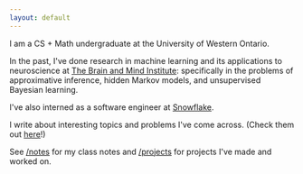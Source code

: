 ```yaml
---
layout: default
---
```


I am a CS + Math undergraduate at the University of Western Ontario.

In the past, I've done research in machine learning and its applications to neuroscience at [The Brain and Mind Institute](https://www.uwo.ca/bmi/): specifically in the problems of approximative inference, hidden Markov models, and unsupervised Bayesian learning.

I've also interned as a software engineer at [Snowflake](https://www.snowflake.com/en/).

I write about interesting topics and problems I've come across. 
(Check them out [here](/posts)!)

See [/notes](/notes) for my class notes and [/projects](/projects) for projects I've made and worked on.
